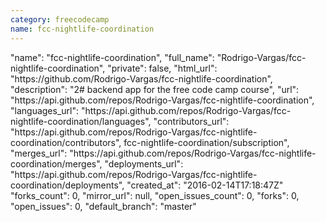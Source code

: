 ```yaml
---
category: freecodecamp
name: fcc-nightlife-coordination
---
```


<div class="col-md-4">
  <div class="project">
    "name": "fcc-nightlife-coordination",
    "full_name": "Rodrigo-Vargas/fcc-nightlife-coordination",
    "private": false,
    "html_url": "https://github.com/Rodrigo-Vargas/fcc-nightlife-coordination",
    "description": "2# backend app for the free code camp course",
    "url": "https://api.github.com/repos/Rodrigo-Vargas/fcc-nightlife-coordination",
    "languages_url": "https://api.github.com/repos/Rodrigo-Vargas/fcc-nightlife-coordination/languages",
    "contributors_url": "https://api.github.com/repos/Rodrigo-Vargas/fcc-nightlife-coordination/contributors",
    fcc-nightlife-coordination/subscription",
    "merges_url": "https://api.github.com/repos/Rodrigo-Vargas/fcc-nightlife-coordination/merges",
    "deployments_url": "https://api.github.com/repos/Rodrigo-Vargas/fcc-nightlife-coordination/deployments",
    "created_at": "2016-02-14T17:18:47Z"      
    "forks_count": 0,
    "mirror_url": null,
    "open_issues_count": 0,
    "forks": 0,
    "open_issues": 0,
    "default_branch": "master"
  </div>
</div>